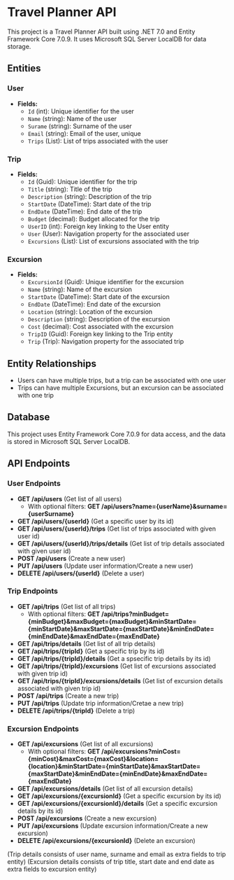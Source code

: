 # Travel Planner API

This project is a Travel Planner API built using .NET 7.0 and Entity Framework Core 7.0.9. It uses Microsoft SQL Server LocalDB for data storage.

## Entities

### User

- **Fields:**
  - `Id` (int): Unique identifier for the user
  - `Name` (string): Name of the user
  - `Surame` (string): Surname of the user
  - `Email` (string): Email of the user, unique
  - `Trips` (List<Trip>): List of trips associated with the user

### Trip

- **Fields:**
  - `Id` (Guid): Unique identifier for the trip
  - `Title` (string): Title of the trip
  - `Description` (string): Description of the trip
  - `StartDate` (DateTime): Start date of the trip
  - `EndDate` (DateTime): End date of the trip
  - `Budget` (decimal): Budget allocated for the trip
  - `UserID` (int): Foreign key linking to the User entity
  - `User` (User): Navigation property for the associated user
  - `Excursions` (List<Excursion>): List of excursions associated with the trip

### Excursion

- **Fields:**
  - `ExcursionId` (Guid): Unique identifier for the excursion
  - `Name` (string): Name of the excursion
  - `StartDate` (DateTime): Start date of the excursion
  - `EndDate` (DateTime): End date of the excursion
  - `Location` (string): Location of the excursion
  - `Description` (string): Description of the excursion
  - `Cost` (decimal): Cost associated with the excursion
  - `TripID` (Guid): Foreign key linking to the Trip entity
  - `Trip` (Trip): Navigation property for the associated trip

## Entity Relationships

- Users can have multiple trips, but a trip can be associated with one user
- Trips can have multiple Excursions, but an excursion can be associated with one trip

## Database

This project uses Entity Framework Core 7.0.9 for data access, and the data is stored in Microsoft SQL Server LocalDB.

## API Endpoints

### User Endpoints

- **GET /api/users** (Get list of all users)
    - With optional filters: **GET /api/users?name=\{userName\}&surname=\{userSurname\}**
- **GET /api/users/\{userId\}** (Get a specific user by its id)
- **GET /api/users/\{userId\}/trips** (Get list of trips associated with given user id)
- **GET /api/users/\{userId\}/trips/details** (Get list of trip details associated with given user id)
- **POST /api/users** (Create a new user)
- **PUT /api/users** (Update user information/Create a new user)
- **DELETE /api/users/\{userId\}** (Delete a user)

### Trip Endpoints

- **GET /api/trips** (Get list of all trips)
    - With optional filters: **GET /api/trips?minBudget={minBudget}&maxBudget={maxBudget}&minStartDate={minStartDate}&maxStartDate={maxStartDate}&minEndDate={minEndDate}&maxEndDate={maxEndDate}**
- **GET /api/trips/details** (Get list of all trip details)
- **GET /api/trips/{tripId}** (Get a specific trip by its id)
- **GET /api/trips/{tripId}/details** (Get a spsecific trip details by its id)
- **GET /api/trips/{tripId}/excursions** (Get list of excursions associated with given trip id)
- **GET /api/trips/{tripId}/excursions/details** (Get list of excursion details associated with given trip id)
- **POST /api/trips** (Create a new trip)
- **PUT /api/trips** (Update trip information/Cretae a new trip)
- **DELETE /api/trips/{tripId}** (Delete a trip)

### Excursion Endpoints

- **GET /api/excursions** (Get list of all excursions)
    - With optional filters: **GET /api/excursions?minCost={minCost}&maxCost={maxCost}&location={location}&minStartDate={minStartDate}&maxStartDate={maxStartDate}&minEndDate={minEndDate}&maxEndDate={maxEndDate}**
- **GET /api/excursions/details** (Get list of all excursion details)
- **GET /api/excursions/{excursionId}** (Get a specific excursion by its id)
- **GET /api/excursions/{excursionId}/details** (Get a specific excursion details by its id)
- **POST /api/excursions** (Create a new excursion)
- **PUT /api/excursions** (Update excursion information/Create a new excursion)
- **DELETE /api/excursions/{excursionId}** (Delete an excursion)

(Trip details consists of user name, surname and email as extra fields to trip entity)
(Excursion details consists of trip title, start date and end date as extra fields to excursion entity)
